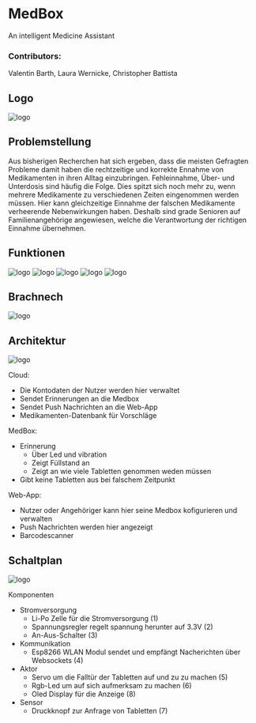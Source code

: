 # MedBox
An intelligent Medicine Assistant

### Contributors:
Valentin Barth, Laura Wernicke, Christopher Battista

## Logo
![logo](Doku/MB_Logo.png)

## Problemstellung
Aus bisherigen Recherchen hat sich ergeben, dass die meisten Gefragten Probleme damit haben die rechtzeitige und korrekte Ennahme von Medikamenten in ihren Alltag einzubringen. Fehleinnahme, Über- und Unterdosis sind häufig die Folge. Dies spitzt sich noch mehr zu, wenn mehrere Medikamente zu verschiedenen Zeiten eingenommen werden müssen.
Hier kann gleichzeitige Einnahme der falschen Medikamente verheerende Nebenwirkungen haben. Deshalb sind grade Senioren auf Familienangehörige angewiesen, welche die Verantwortung der richtigen Einnahme übernehmen.

## Funktionen

![logo](Doku/MB_Logo.png)
![logo](Doku/MB_Logo.png)
![logo](Doku/MB_Logo.png)
![logo](Doku/MB_Logo.png)
![logo](Doku/MB_Logo.png)

## Brachnech
![logo](Doku/Architektur.png)

## Architektur
![logo](Doku/Architektur.png)

Cloud:
+ Die Kontodaten der Nutzer werden hier verwaltet
+ Sendet Erinnerungen an die Medbox
+ Sendet Push Nachrichten an die Web-App
+ Medikamenten-Datenbank für Vorschläge

MedBox:
+ Erinnerung
    + Über Led und vibration
    + Zeigt Füllstand an
    + Zeigt an wie viele Tabletten genommen weden müssen
+ Gibt keine Tabletten aus bei falschem Zeitpunkt

Web-App:
+ Nutzer oder Angehöriger kann hier seine Medbox kofigurieren und verwalten
+ Push Nachrichten werden hier angezeigt
+ Barcodescanner

## Schaltplan
![logo](Doku/MedBoxSchematic2.png)

Komponenten
+ Stromversorgung
    + Li-Po Zelle für die Stromversorgung (1)
    + Spannungsregler regelt spannung herunter auf 3.3V (2)
    + An-Aus-Schalter (3)
+ Kommunikation
    + Esp8266 WLAN Modul sendet und empfängt Nacherichten über Websockets (4)
+ Aktor
    + Servo um die Falltür der Tabletten auf und zu zu machen (5)
    + Rgb-Led um auf sich aufmerksam zu machen (6)
    + Oled Display für die Anzeige (8)
+ Sensor
    + Druckknopf zur Anfrage von Tabletten (7)